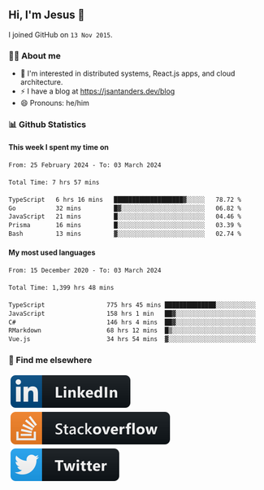 ## Hi, I'm Jesus 👋

I joined GitHub on `13 Nov 2015`.

<!-- Talking about you -->

### 👨‍💻 About me

- 👦 I'm interested in distributed systems, React.js apps, and cloud architecture.
- ⚡️ I have a blog at <https://jsantanders.dev/blog>
- 😄 Pronouns: he/him

### 📊 Github Statistics

#### This week I spent my time on

<!--START_SECTION:weekly-->

```txt
From: 25 February 2024 - To: 03 March 2024

Total Time: 7 hrs 57 mins

TypeScript   6 hrs 16 mins   ███████████████████▓░░░░░   78.72 %
Go           32 mins         █▓░░░░░░░░░░░░░░░░░░░░░░░   06.82 %
JavaScript   21 mins         █░░░░░░░░░░░░░░░░░░░░░░░░   04.46 %
Prisma       16 mins         █░░░░░░░░░░░░░░░░░░░░░░░░   03.39 %
Bash         13 mins         ▓░░░░░░░░░░░░░░░░░░░░░░░░   02.74 %
```

<!--END_SECTION:weekly-->

#### My most used languages

<!--START_SECTION:alltime-->

```txt
From: 15 December 2020 - To: 03 March 2024

Total Time: 1,399 hrs 48 mins

TypeScript                 775 hrs 45 mins ██████████████░░░░░░░░░░░   55.42 %
JavaScript                 158 hrs 1 min   ██▓░░░░░░░░░░░░░░░░░░░░░░   11.29 %
C#                         146 hrs 4 mins  ██▓░░░░░░░░░░░░░░░░░░░░░░   10.43 %
RMarkdown                  68 hrs 12 mins  █▒░░░░░░░░░░░░░░░░░░░░░░░   04.87 %
Vue.js                     34 hrs 54 mins  ▓░░░░░░░░░░░░░░░░░░░░░░░░   02.49 %
```

<!--END_SECTION:alltime-->

### 📢 Find me elsewhere

<p>
  <a target="_blank" href="https://linkedin.com/in/jsantanders">
    <img src="https://github.com/jsantanders/jsantanders/blob/master/img/linkedin.svg" alt="LinkedIn" style="vertical-align:top; margin:4px">
  </a>
  
  <a target="_blank" href="https://stackoverflow.com/users/7318331/jesus-santander">
    <img src="https://github.com/jsantanders/jsantanders/blob/master/img/stackoverflow.svg" alt="StackOverflow" style="vertical-align:top; margin:4px">
  </a>
  
  <a target="_blank" href="http://twitter.com/jsantanders">
    <img src="https://github.com/jsantanders/jsantanders/blob/master/img/twitter.svg" alt="Twitter" style="vertical-align:top; margin:4px">
  </a>
</p>
